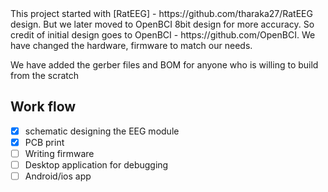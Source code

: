 <Design Credits>
This project started with [RatEEG] - https://github.com/tharaka27/RatEEG design. But we later moved to OpenBCI 8bit design for more accuracy. So credit of initial design goes to OpenBCI - https://github.com/OpenBCI. We have changed the hardware, firmware to match our needs.
  
We have added the gerber files and BOM for anyone who is willing to build from the scratch
  
<h2>Work flow</h2>

 - [x] schematic designing the EEG module
 - [x] PCB print
 - [ ] Writing firmware
 - [ ] Desktop application for debugging
 - [ ] Android/ios app

<br><br>
 
